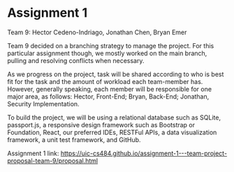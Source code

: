 ﻿# Assignment 1

Team 9:
Hector Cedeno-Indriago, Jonathan Chen, Bryan Emer

Team 9 decided on a branching strategy to manage the project. For this particular assignment though, we mostly worked on the main branch, pulling and resolving conflicts when necessary.

As we progress on the project, task will be shared according to who is best fit for the task and the amount of workload each team-member has. However, generally speaking, each member will be responsible for one major area, as follows: Hector, Front-End; Bryan, Back-End; Jonathan, Security Implementation. 

To build the project, we will be using a relational database such as SQLite, passport.js, a responsive design framework such as Bootstrap or Foundation, React, our preferred IDEs, RESTFul APIs, a data visualization framework, a unit test framework, and GitHub.

Assignment 1 link:
https://uic-cs484.github.io/assignment-1---team-project-proposal-team-9/proposal.html


